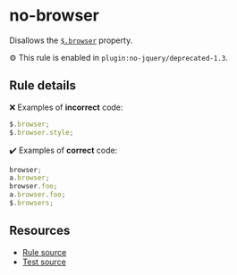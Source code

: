 # no-browser

Disallows the [`$.browser`](https://api.jquery.com/jQuery.browser/) property.

⚙️ This rule is enabled in `plugin:no-jquery/deprecated-1.3`.

## Rule details

❌ Examples of **incorrect** code:
```js
$.browser;
$.browser.style;
```

✔️ Examples of **correct** code:
```js
browser;
a.browser;
browser.foo;
a.browser.foo;
$.browsers;
```

## Resources

* [Rule source](/src/rules/no-browser.js)
* [Test source](/src/tests/no-browser.js)
